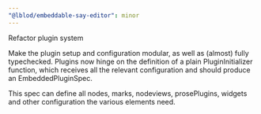 ```yaml
---
"@lblod/embeddable-say-editor": minor
---
```


Refactor plugin system

Make the plugin setup and configuration modular, as well as (almost) fully typechecked.
Plugins now hinge on the definition of a plain PluginInitializer function, which
receives all the relevant configuration and should produce an
EmbeddedPluginSpec.

This spec can define all nodes, marks, nodeviews, prosePlugins, widgets and
other configuration the various elements need.

